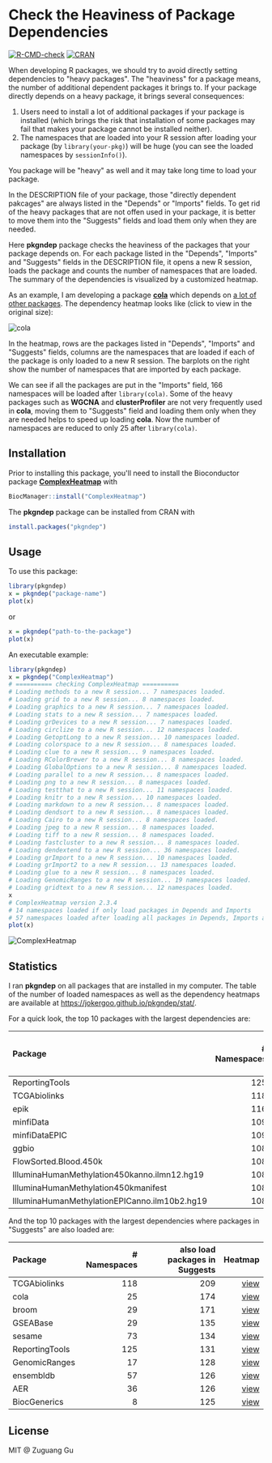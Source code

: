# Check the Heaviness of Package Dependencies

[![R-CMD-check](https://github.com/jokergoo/pkgndep/workflows/R-CMD-check/badge.svg)](https://github.com/jokergoo/pkgndep/actions)
[![CRAN](https://www.r-pkg.org/badges/version/pkgndep)](https://cran.r-project.org/web/packages/pkgndep/index.html)

When developing R packages, we should try to avoid directly setting
dependencies to "heavy packages". The "heaviness" for a package means, the
number of additional dependent packages it brings to. If your package directly depends
on a heavy package, it brings several consequences:

1. Users need to install a lot of additional packages if your
   package is installed (which brings the risk that installation of some packages
   may fail that makes your package cannot be installed neither). 
2. The namespaces that are loaded into your R session after loading your package (by
   `library(your-pkg)`) will be huge (you can see the loaded namespaces by `sessionInfo()`).

You package will be "heavy" as well and it may take long time to load your
package.

In the DESCRIPTION file of your package, those "directly dependent pakcages"
are always listed in the "Depends" or "Imports" fields. To get rid of the heavy
packages that are not offen used in your package, it is better to move them
into the "Suggests" fields and load them only when they are needed.

Here **pkgndep** package checks the heaviness of the packages that your
package depends on. For each package listed in the "Depends", "Imports" and
"Suggests" fields in the DESCRIPTION file, it opens a new R session, loads the
package and counts the number of namespaces that are loaded. The summary of
the dependencies is visualized by a customized heatmap.

As an example, I am developing a package 
[**cola**](https://jokergoo.github.com/cola) which depends on [a lot of other
packages](https://github.com/jokergoo/ComplexHeatmap/blob/master/DESCRIPTION).
The dependency heatmap looks like (click to view in the original size):

![cola](https://jokergoo.github.io/pkgndep/stat/image/cola.png)

In the heatmap, rows are the packages listed in "Depends", "Imports" and "Suggests" fields,
columns are the namespaces that are loaded if each of the package is only loaded to a new R session.
The barplots on the right show the number of namespaces that are imported by each package.

We can see if all the packages are put in the "Imports" field, 166 namespaces
will be loaded after `library(cola)`. Some of the heavy packages such as
**WGCNA** and **clusterProfiler** are not very frequently used in **cola**,
moving them to "Suggests" field and loading them only when they are needed
helps to speed up loading **cola**. Now the number of namespaces are reduced
to only 25 after `library(cola)`.

## Installation

Prior to installing this package, you'll need to install the Bioconductor package 
[**ComplexHeatmap**](https://bioconductor.org/packages/release/bioc/html/ComplexHeatmap.html) 
with
```r
BiocManager::install("ComplexHeatmap")
```
The **pkgndep** package can be installed from CRAN with
```r
install.packages("pkgndep")
```


## Usage

To use this package:

```r
library(pkgndep)
x = pkgndep("package-name")
plot(x)
```

or

```r
x = pkgndep("path-to-the-package")
plot(x)
```

An executable example:

```r
library(pkgndep)
x = pkgndep("ComplexHeatmap")
# ========== checking ComplexHeatmap ==========
# Loading methods to a new R session... 7 namespaces loaded.
# Loading grid to a new R session... 8 namespaces loaded.
# Loading graphics to a new R session... 7 namespaces loaded.
# Loading stats to a new R session... 7 namespaces loaded.
# Loading grDevices to a new R session... 7 namespaces loaded.
# Loading circlize to a new R session... 12 namespaces loaded.
# Loading GetoptLong to a new R session... 10 namespaces loaded.
# Loading colorspace to a new R session... 8 namespaces loaded.
# Loading clue to a new R session... 9 namespaces loaded.
# Loading RColorBrewer to a new R session... 8 namespaces loaded.
# Loading GlobalOptions to a new R session... 8 namespaces loaded.
# Loading parallel to a new R session... 8 namespaces loaded.
# Loading png to a new R session... 8 namespaces loaded.
# Loading testthat to a new R session... 11 namespaces loaded.
# Loading knitr to a new R session... 10 namespaces loaded.
# Loading markdown to a new R session... 8 namespaces loaded.
# Loading dendsort to a new R session... 8 namespaces loaded.
# Loading Cairo to a new R session... 8 namespaces loaded.
# Loading jpeg to a new R session... 8 namespaces loaded.
# Loading tiff to a new R session... 8 namespaces loaded.
# Loading fastcluster to a new R session... 8 namespaces loaded.
# Loading dendextend to a new R session... 36 namespaces loaded.
# Loading grImport to a new R session... 10 namespaces loaded.
# Loading grImport2 to a new R session... 13 namespaces loaded.
# Loading glue to a new R session... 8 namespaces loaded.
# Loading GenomicRanges to a new R session... 19 namespaces loaded.
# Loading gridtext to a new R session... 12 namespaces loaded.
x
# ComplexHeatmap version 2.3.4
# 14 namespaces loaded if only load packages in Depends and Imports
# 57 namespaces loaded after loading all packages in Depends, Imports and Suggests
plot(x)
```

![ComplexHeatmap](https://jokergoo.github.io/pkgndep/stat/image/ComplexHeatmap.png)


## Statistics

I ran **pkgndep** on all packages that are installed in my computer. The table
of the number of loaded namespaces as well as the dependency heatmaps are
available at https://jokergoo.github.io/pkgndep/stat/.

For a quick look, the top 10 packages with the largest dependencies are:

|Package                                       | # Namespaces| also load packages in Suggests|                                                                                                 Heatmap|
|:---------------------------------------------|------------:|------------------------------:|-------------------------------------------------------------------------------------------------------:|
|ReportingTools                                |          125|                            131|                                [view](https://jokergoo.github.io/pkgndep/stat/image/ReportingTools.png)|
|TCGAbiolinks                                  |          118|                            209|                                  [view](https://jokergoo.github.io/pkgndep/stat/image/TCGAbiolinks.png)|
|epik                                          |          116|                            116|                                          [view](https://jokergoo.github.io/pkgndep/stat/image/epik.png)|
|minfiData                                     |          109|                            109|                                     [view](https://jokergoo.github.io/pkgndep/stat/image/minfiData.png)|
|minfiDataEPIC                                 |          109|                            109|                                 [view](https://jokergoo.github.io/pkgndep/stat/image/minfiDataEPIC.png)|
|ggbio                                         |          108|                            119|                                         [view](https://jokergoo.github.io/pkgndep/stat/image/ggbio.png)|
|FlowSorted.Blood.450k                         |          108|                            108|                         [view](https://jokergoo.github.io/pkgndep/stat/image/FlowSorted.Blood.450k.png)|
|IlluminaHumanMethylation450kanno.ilmn12.hg19  |          108|                            108|  [view](https://jokergoo.github.io/pkgndep/stat/image/IlluminaHumanMethylation450kanno.ilmn12.hg19.png)|
|IlluminaHumanMethylation450kmanifest          |          108|                            108|          [view](https://jokergoo.github.io/pkgndep/stat/image/IlluminaHumanMethylation450kmanifest.png)|
|IlluminaHumanMethylationEPICanno.ilm10b2.hg19 |          108|                            108| [view](https://jokergoo.github.io/pkgndep/stat/image/IlluminaHumanMethylationEPICanno.ilm10b2.hg19.png)|

And the top 10 packages with the largest dependencies where packages in "Suggests" are also loaded are:

|Package        | # Namespaces| also load packages in Suggests|                                                                  Heatmap|
|:--------------|------------:|------------------------------:|------------------------------------------------------------------------:|
|TCGAbiolinks   |          118|                            209|   [view](https://jokergoo.github.io/pkgndep/stat/image/TCGAbiolinks.png)|
|cola           |           25|                            174|           [view](https://jokergoo.github.io/pkgndep/stat/image/cola.png)|
|broom          |           29|                            171|          [view](https://jokergoo.github.io/pkgndep/stat/image/broom.png)|
|GSEABase       |           29|                            135|       [view](https://jokergoo.github.io/pkgndep/stat/image/GSEABase.png)|
|sesame         |           73|                            134|         [view](https://jokergoo.github.io/pkgndep/stat/image/sesame.png)|
|ReportingTools |          125|                            131| [view](https://jokergoo.github.io/pkgndep/stat/image/ReportingTools.png)|
|GenomicRanges  |           17|                            128|  [view](https://jokergoo.github.io/pkgndep/stat/image/GenomicRanges.png)|
|ensembldb      |           57|                            126|      [view](https://jokergoo.github.io/pkgndep/stat/image/ensembldb.png)|
|AER            |           36|                            126|            [view](https://jokergoo.github.io/pkgndep/stat/image/AER.png)|
|BiocGenerics   |            8|                            125|   [view](https://jokergoo.github.io/pkgndep/stat/image/BiocGenerics.png)|

## License
MIT @ Zuguang Gu
